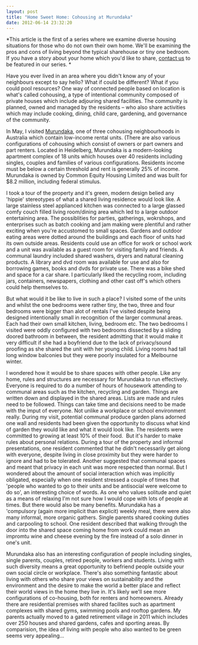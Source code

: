 ```yaml
---
layout: post
title: "Home Sweet Home: Cohousing at Murundaka"
date: 2012-06-14 23:32:20
---
```


*This article is the first of a series where we examine diverse housing situations for those who do not own their own home. We'll be examining the pros and cons of living beyond the typical sharehouse or tiny one bedroom. If you have a story about your home which you'd like to share, [contact us][1] to be featured in our series. *

 [1]: mailto:cate@greenrenters.org?subject=Housing%20feature%20for%20Green%20Renters%20blog

Have you ever lived in an area where you didn't know any of your neighbours except to say hello? What if could be different? What if you could pool resources? One way of connected people based on location is what's called cohousing, a type of intentional community composed of private houses which include adjouring shared facilities. The community is planned, owned and managed by the residents – who also share activities which may include cooking, dining, child care, gardening, and governance of the community.

In May, I visited [Murundaka][2], one of three cohousing neighbourhoods in Australia which contain low-income rental units. (There are also various configurations of cohousing which consist of owners or part owners and part renters. Located in Heidelberg, Murundaka is a modern-looking apartment complex of 18 units which houses over 40 residents including singles, couples and families of various configurations. Residents income must be below a certain threshold and rent is generally 25% of income. Murundaka is owned by Common Equity Housing Limited and was built for $8.2 million, including federal stimulus.

 [2]: http://www.communities.org.au/projects/ecohousing-heidelberg

I took a tour of the property and it's green, modern design belied any 'hippie' stereotypes of what a shared living residence would look like. A large stainless steel applianced kitchen was connected to a large glassed comfy couch filled living room/dining area which led to a large outdoor entertaining area. The possiblities for parties, gatherings, wokrshops, and enterprises such as batch cooking and jam making were plentiful and rather exciting when you're accustomed to small spaces. Gardens and outdoor eating areas were dotted around the buildings and each floor of units had its own outside areas. Residents could use an office for work or school work and a unit was available as a guest room for visiting family and friends. A communal laundry included shared washers, dryers and natural cleaning products. A library and dvd room was available for use and also for borrowing games, books and dvds for private use. There was a bike shed and space for a car share. I particularly liked the recycling room, including jars, containers, newspapers, clothing and other cast off's which others could help themselves to.

But what would it be like to live in such a place? I visited some of the units and whilst the one bedrooms were rather tiny, the two, three and four bedrooms were bigger than alot of rentals I've visited despite being designed intentionally small in recognition of the larger communal areas. Each had their own small kitchen, living, bedroom etc. The two bedrooms I visited were oddly configured with two bedrooms dissected by a sliding doored bathroom in between, the resident admitting that it would make it very difficult if she had a boyfriend due to the lack of privacy/sound proofing as she shared the unit with her young child. Living rooms had tall long window balconies but they were poorly insulated for a Melbourne winter.

I wondered how it would be to share spaces with other people. Like any home, rules and structures are necessary for Murundaka to run effectively. Everyone is required to do a number of hours of housework attending to communal areas such as the kitchen, recycling and garden. Things are written down and displayed in the shared areas. Lists are made and rules need to be followed. Things can take time and decisions need to be made with the imput of everyone. Not unlike a workplace or school environment really. During my visit, potential communal produce garden plans adorned one wall and residents had been given the opportunity to discuss what kind of garden they would like and what it would look like. The residents were committed to growing at least 10% of their food.  But it's harder to make rules about personal relations. During a tour of the property and informal presentations, one resident commented that he didn't necessarily get along with everyone, despite living in close proximity but they were harder to ignore and had to be tolerated. Another suggested that communal spaces and meant that privacy in each unit was more respected than normal. But I wondered about the amount of social interaction which was implicitly obligated, especially when one resident stressed a couple of times that 'people who wanted to go to their units and be antisocial were welcome to do so', an interesting choice of words. As one who values solitude and quiet as a means of relaxing I'm not sure how I would cope with lots of people at times. But there would also be many benefits. Murundaka has a 'compulsory (again more implicit than explicit) weekly meal, there were also many informal, more organic gathers. Single parents shared cooking duties and carpooling to school. One resident described that walking through the door into the shared space coming home from work could mean an impromtu wine and cheese evening by the fire instead of a solo dinner in one's unit.

Murundaka also has an interesting configuration of people including singles, single parents, couples, retired people, workers and students. Living with such diversity means a great opportunity to befriend people outside your own social circle or workplace. There's also something fantastic about living with others who share your views on sustainability and the environment and the desire to make the world a better place and reflect their world views in the home they live in. It's likely we'll see more configurations of co-housing, both for renters and homeowners. Already there are residential premises with shared facilites such as apartment complexes with shared gyms, swimming pools and rooftop gardens. My parents actually moved to a gated retirement village in 2011 which includes over 250 houses and shared gardens, cafes and sporting areas. By comparision, the idea of living with people who also wanted to be green seems very appealing…